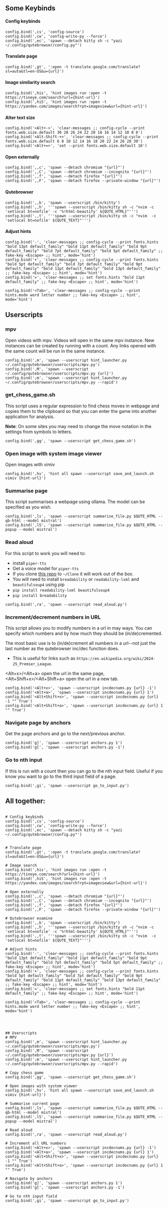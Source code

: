 ## Some Keybinds

#### Config keybinds

```
config.bind(',cs', 'config-source')
config.bind(',cw', 'config-write-py --force')
config.bind(',ec', 'spawn --detach kitty sh -c "yazi ~/.config/qutebrowser/config.py"')
```

#### Translate page
```
config.bind(',gt', ':open -t translate.google.com/translate?sl=auto&tl=en-US&u={url}')
```

#### Image similarity search 
```
config.bind(',his', 'hint images run :open -t https://tineye.com/search?url={hint-url}')
config.bind(',hiS', 'hint images run :open -t https://yandex.com/images/search?rpt=imageview&url={hint-url}')
```


#### Alter text size
```
config.bind('<Alt+->', 'clear-messages ;; config-cycle --print fonts.web.size.default 30 28 26 24 22 20 18 16 14 12 10 8 6')
config.bind('<Alt-Shift-+>', 'clear-messages ;; config-cycle --print fonts.web.size.default 6 8 10 12 14 16 18 20 22 24 26 28 30')
config.bind('<Alt+=>', 'set --print fonts.web.size.default 16')
```


#### Open externally

```
config.bind(',,c', 'spawn --detach chromium "{url}"')
config.bind(',,C', 'spawn --detach chromium --incognito "{url}"')
config.bind(',,f', 'spawn --detach firefox "{url}"')
config.bind(',,F', 'spawn --detach firefox --private-window "{url}"')
```

####  Qutebrowser 
```
config.bind(',,k', 'spawn --userscript /bin/kitty')
config.bind(',,h', '''spawn --userscript /bin/kitty sh -c "nvim -c 'setlocal bt=nofile' -c '%!html-beautify' ${QUTE_HTML}"''')
config.bind(',,t', '''spawn --userscript /bin/kitty sh -c "nvim  -c 'setlocal bt=nofile' ${QUTE_TEXT}"''')
```

#### Adjust hints
```
config.bind('-', 'clear-messages ;; config-cycle --print fonts.hints "bold 13pt default_family" "bold 11pt default_family" "bold 9pt default_family" "bold 7pt default_family" "bold 5pt default_family" ;; fake-key <Escape> ;; hint', mode='hint')
config.bind('+', 'clear-messages ;; config-cycle --print fonts.hints "bold 5pt default_family" "bold 7pt default_family" "bold 9pt default_family" "bold 11pt default_family" "bold 13pt default_family" ;; fake-key <Escape> ;; hint', mode='hint')
config.bind('=', 'clear-messages ;; set fonts.hints "bold 11pt default_family" ;; fake-key <Escape> ;; hint', mode='hint')

config.bind('<Tab>', 'clear-messages ;; config-cycle --print hints.mode word letter number ;; fake-key <Escape> ;; hint', mode='hint')
```

## Userscripts
### mpv

Open videos with mpv. Videos will open in the same mpv instance. New instances can be created by running with a count. Any links opened with the same count will be run in the same instance.

```
config.bind(',m', 'spawn --userscript hint_launcher.py ~/.config/qutebrowser/userscripts/mpv.py')
config.bind(',M', 'spawn --userscript ~/.config/qutebrowser/userscripts/mpv.py {url}')
config.bind(';m', 'spawn --userscript hint_launcher.py ~/.config/qutebrowser/userscripts/mpv.py --rapid')
```

### get_chess_game.sh

This script uses a regular expression to find chess moves in webpage and copies them to the clipboard so that you can enter the game into another application for analysis.

**Note**: On some sites you may need to change the move notation in the settings from symbols to letters.

```
config.bind(',gg', 'spawn --userscript get_chess_game.sh')
```



### Open image with system image viewer

Open images with vimiv

```
config.bind(',hv', 'hint all spawn --userscript save_and_launch.sh vimiv {hint-url}')
```

### Summarise page

This script summarises a webpage using ollama. The model can be specified as you wish.

```
config.bind(',ls', 'spawn --userscript summarise_file.py $QUTE_HTML --qb-html --model mistral')
config.bind(',lS', 'spawn --userscript summarise_file.py $QUTE_HTML --popup --model mistral')
```

### Read aloud

For this script to work you will need to:

 - install `piper-tts`
 - Get a voice model for `piper-tts`
  - If you clone [this repo](https://github.com/sweetbbak/Neural-Amy-TTS) to `~/Clone` it will work out of the box.
 - You will need to install `breadability` or `readability-lxml` and `beautifulsoup4` using pip
  - `pip install readability-lxml beautifulsoup4`
  - `pip install breadability`

```
config.bind(',ra', 'spawn --userscript read_aloud.py')
```

### Increment/decrement numbers in URL

This script allows you to modify numbers in a url in may ways. You can specify which numbers and by how much they should be (in/de)cremented.

The most basic use is to (in/de)crement all numbers in a url--not just the last number as the qutebrowser inc/dec function does. 
 - This is useful for links such as `https://en.wikipedia.org/wiki/2024-25_Premier_League`.

<Alt+x>/<Alt+a> open the url in the same page, <Alt+Shift+x>/<Alt+Shift+a> open the url in a new tab.

```
config.bind('<Alt+x>', 'spawn --userscript incdecnums.py {url} -1')
config.bind('<Alt+a>', 'spawn --userscript incdecnums.py {url} 1')
config.bind('<Alt+Shift+x>', 'spawn --userscript incdecnums.py {url} -1 "" True')
config.bind('<Alt+Shift+a>', 'spawn --userscript incdecnums.py {url} 1 "" True')
```

### Navigate page by anchors

Get the page anchors and go to the next/previous anchor.

```
config.bind('g]', 'spawn --userscript anchors.py 1')
config.bind('g[', 'spawn --userscript anchors.py -1')
```

### Go to nth input

If this is run with a count then you can go to the nth input field. Useful if you know you want to go to the third input field of a page.

```
config.bind(',gi', 'spawn --userscript go_to_input.py')
```


## All together:

```

# Config keybinds
config.bind(',cs', 'config-source')
config.bind(',cw', 'config-write-py --force')
config.bind(',ec', 'spawn --detach kitty sh -c "yazi ~/.config/qutebrowser/config.py"')


# Translate page
config.bind(',gt', ':open -t translate.google.com/translate?sl=auto&tl=en-US&u={url}')

# Image search
config.bind(',his', 'hint images run :open -t https://tineye.com/search?url={hint-url}')
config.bind(',hiS', 'hint images run :open -t https://yandex.com/images/search?rpt=imageview&url={hint-url}')

# Open externally
config.bind(',,c', 'spawn --detach chromium "{url}"')
config.bind(',,C', 'spawn --detach chromium --incognito "{url}"')
config.bind(',,f', 'spawn --detach firefox "{url}"')
config.bind(',,F', 'spawn --detach firefox --private-window "{url}"')

# Qutebrowser examine
config.bind(',,k', 'spawn --userscript /bin/kitty')
config.bind(',,h', '''spawn --userscript /bin/kitty sh -c "nvim -c 'setlocal bt=nofile' -c '%!html-beautify' ${QUTE_HTML}"''')
config.bind(',,t', '''spawn --userscript /bin/kitty sh -c "nvim  -c 'setlocal bt=nofile' ${QUTE_TEXT}"''')

# Adjust hints
config.bind('-', 'clear-messages ;; config-cycle --print fonts.hints "bold 13pt default_family" "bold 11pt default_family" "bold 9pt default_family" "bold 7pt default_family" "bold 5pt default_family" ;; fake-key <Escape> ;; hint', mode='hint')
config.bind('+', 'clear-messages ;; config-cycle --print fonts.hints "bold 5pt default_family" "bold 7pt default_family" "bold 9pt default_family" "bold 11pt default_family" "bold 13pt default_family" ;; fake-key <Escape> ;; hint', mode='hint')
config.bind('=', 'clear-messages ;; set fonts.hints "bold 11pt default_family" ;; fake-key <Escape> ;; hint', mode='hint')

config.bind('<Tab>', 'clear-messages ;; config-cycle --print hints.mode word letter number ;; fake-key <Escape> ;; hint', mode='hint')




## Userscripts
# MPV
config.bind(',m', 'spawn --userscript hint_launcher.py ~/.config/qutebrowser/userscripts/mpv.py')
config.bind(',M', 'spawn --userscript ~/.config/qutebrowser/userscripts/mpv.py {url}')
config.bind(';m', 'spawn --userscript hint_launcher.py ~/.config/qutebrowser/userscripts/mpv.py --rapid')

# Copy chess game
config.bind(',gg', 'spawn --userscript get_chess_game.sh')

# Open images with system viewer
config.bind(',hv', 'hint all spawn --userscript save_and_launch.sh vimiv {hint-url}')

# Summarise current page
config.bind(',ls', 'spawn --userscript summarise_file.py $QUTE_HTML --qb-html --model mistral')
config.bind(',lS', 'spawn --userscript summarise_file.py $QUTE_HTML --popup --model mistral')

# Read aloud
config.bind(',ra', 'spawn --userscript read_aloud.py')

# Increment all URL numbers
config.bind('<Alt+x>', 'spawn --userscript incdecnums.py {url} -1')
config.bind('<Alt+a>', 'spawn --userscript incdecnums.py {url} 1')
config.bind('<Alt+Shift+x>', 'spawn --userscript incdecnums.py {url} -1 "" True')
config.bind('<Alt+Shift+a>', 'spawn --userscript incdecnums.py {url} 1 "" True')

# Navigate by anchors
config.bind('g]', 'spawn --userscript anchors.py 1')
config.bind('g[', 'spawn --userscript anchors.py -1')

# Go to nth input field
config.bind(',gi', 'spawn --userscript go_to_input.py')

```
























